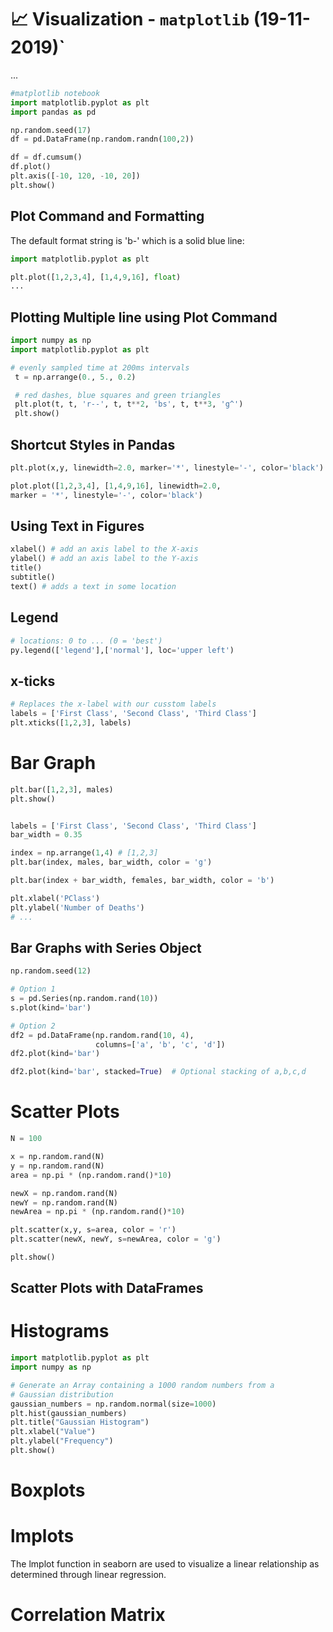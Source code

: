 # 📈 Visualization - `matplotlib` (19-11-2019)`

...

```py
#matplotlib notebook
import matplotlib.pyplot as plt
import pandas as pd

np.random.seed(17)
df = pd.DataFrame(np.random.randn(100,2))

df = df.cumsum()
df.plot()
plt.axis([-10, 120, -10, 20])
plt.show()
```

## Plot Command and Formatting

The default format string is 'b-' which is a solid blue line:

```py
import matplotlib.pyplot as plt

plt.plot([1,2,3,4], [1,4,9,16], float)
...

```

## Plotting Multiple line using Plot Command

```py
import numpy as np
import matplotlib.pyplot as plt

# evenly sampled time at 200ms intervals
 t = np.arrange(0., 5., 0.2)

 # red dashes, blue squares and green triangles
 plt.plot(t, t, 'r--', t, t**2, 'bs', t, t**3, 'g^')
 plt.show()
```

## Shortcut Styles in Pandas

```py
plt.plot(x,y, linewidth=2.0, marker='*', linestyle='-', color='black')
```

```py
plot.plot([1,2,3,4], [1,4,9,16], linewidth=2.0,
marker = '*', linestyle='-', color='black')
```

## Using Text in Figures

```py
xlabel() # add an axis label to the X-axis
ylabel() # add an axis label to the Y-axis
title()
subtitle()
text() # adds a text in some location
```

## Legend

```py
# locations: 0 to ... (0 = 'best')
py.legend(['legend'],['normal'], loc='upper left')
```

## x-ticks

```py
# Replaces the x-label with our cusstom labels
labels = ['First Class', 'Second Class', 'Third Class']
plt.xticks([1,2,3], labels)

```

# Bar Graph

```py
plt.bar([1,2,3], males)
plt.show()
```

```py

labels = ['First Class', 'Second Class', 'Third Class']
bar_width = 0.35

index = np.arrange(1,4) # [1,2,3]
plt.bar(index, males, bar_width, color = 'g')

plt.bar(index + bar_width, females, bar_width, color = 'b')

plt.xlabel('PClass')
plt.ylabel('Number of Deaths')
# ...

```

## Bar Graphs with Series Object

```py
np.random.seed(12)

# Option 1
s = pd.Series(np.random.rand(10))
s.plot(kind='bar')

# Option 2
df2 = pd.DataFrame(np.random.rand(10, 4),
                   columns=['a', 'b', 'c', 'd'])
df2.plot(kind='bar')

df2.plot(kind='bar', stacked=True)  # Optional stacking of a,b,c,d

```

# Scatter Plots

```py
N = 100

x = np.random.rand(N)
y = np.random.rand(N)
area = np.pi * (np.random.rand()*10)

newX = np.random.rand(N)
newY = np.random.rand(N)
newArea = np.pi * (np.random.rand()*10)

plt.scatter(x,y, s=area, color = 'r')
plt.scatter(newX, newY, s=newArea, color = 'g')

plt.show()
```

## Scatter Plots with DataFrames

# Histograms

```py
import matplotlib.pyplot as plt
import numpy as np

# Generate an Array containing a 1000 random numbers from a
# Gaussian distribution
gaussian_numbers = np.random.normal(size=1000)
plt.hist(gaussian_numbers)
plt.title("Gaussian Histogram")
plt.xlabel("Value")
plt.ylabel("Frequency")
plt.show()
```

# Boxplots

# lmplots

The lmplot function in seaborn are used to visualize a linear relationship as
determined through linear regression.

# Correlation Matrix
